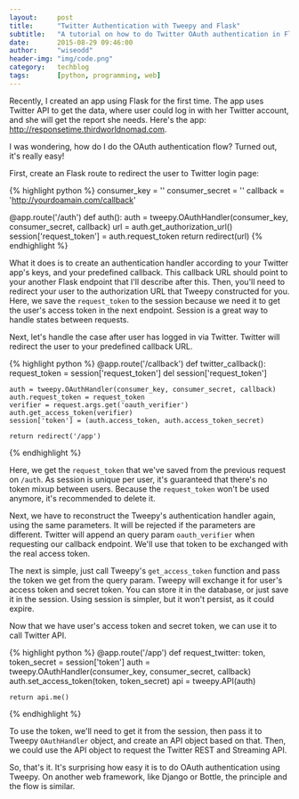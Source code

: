 ```yaml
---
layout:     post
title:      "Twitter Authentication with Tweepy and Flask"
subtitle:   "A tutorial on how to do Twitter OAuth authentication in Flask web application."
date:       2015-08-29 09:46:00
author:     "wiseodd"
header-img: "img/code.png"
category:   techblog
tags:       [python, programming, web]
---
```


Recently, I created an app using Flask for the first time. The app uses Twitter API to get the data, where user could log in with her Twitter account, and she will get the report she needs. Here's the app: <http://responsetime.thirdworldnomad.com>.

I was wondering, how do I do the OAuth authentication flow? Turned out, it's really easy!

First, create an Flask route to redirect the user to Twitter login page:


{% highlight python %}
consumer_key = ''
consumer_secret = ''
callback = 'http://yourdoamain.com/callback'

@app.route('/auth')
def auth():
    auth = tweepy.OAuthHandler(consumer_key, consumer_secret, callback)
    url = auth.get_authorization_url()
    session['request_token'] = auth.request_token
    return redirect(url)
{% endhighlight %}

What it does is to create an authentication handler according to your Twitter app's keys, and your predefined callback. This callback URL should point to your another Flask endpoint that I'll describe after this. Then, you'll need to redirect your user to the authorization URL that Tweepy constructed for you. Here, we save the `request_token` to the session because we need it to get the user's access token in the next endpoint. Session is a great way to handle states between requests.

Next, let's handle the case after user has logged in via Twitter. Twitter will redirect the user to your predefined callback URL.


{% highlight python %}
@app.route('/callback')
def twitter_callback():
    request_token = session['request_token']
    del session['request_token']

    auth = tweepy.OAuthHandler(consumer_key, consumer_secret, callback)
    auth.request_token = request_token
    verifier = request.args.get('oauth_verifier')
    auth.get_access_token(verifier)
    session['token'] = (auth.access_token, auth.access_token_secret)

    return redirect('/app')
{% endhighlight %}

Here, we get the `request_token` that we've saved from the previous request on `/auth`. As session is unique per user, it's guaranteed that there's no token mixup between users. Because the `request_token` won't be used anymore, it's recommended to delete it.

Next, we have to reconstruct the Tweepy's authentication handler again, using the same parameters. It will be rejected if the parameters are different. Twitter will append an query param `oauth_verifier` when requesting our callback endpoint. We'll use that token to be exchanged with the real access token.

The next is simple, just call Tweepy's `get_access_token` function and pass the token we get from the query param. Tweepy will exchange it for user's access token and secret token. You can store it in the database, or just save it in the session. Using session is simpler, but it won't persist, as it could expire.

Now that we have user's access token and secret token, we can use it to call Twitter API.


{% highlight python %}
@app.route('/app')
def request_twitter:
    token, token_secret = session['token']
    auth = tweepy.OAuthHandler(consumer_key, consumer_secret, callback)
    auth.set_access_token(token, token_secret)
    api = tweepy.API(auth)

    return api.me()
{% endhighlight %}

To use the token, we'll need to get it from the session, then pass it to Tweepy `OAuthHandler` object, and create an API object based on that. Then, we could use the API object to request the Twitter REST and Streaming API.

So, that's it. It's surprising how easy it is to do OAuth authentication using Tweepy. On another web framework, like Django or Bottle, the principle and the flow is similar.

